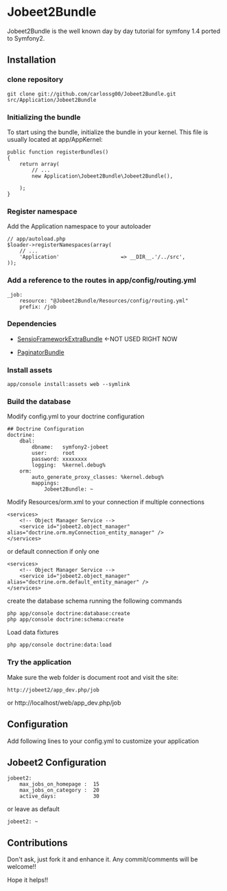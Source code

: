 # Jobeet2Bundle

Jobeet2Bundle is the well known day by day tutorial for symfony 1.4 ported to Symfony2.

## Installation

### clone repository

	git clone git://github.com/carlossg00/Jobeet2Bundle.git src/Application/Jobeet2Bundle

### Initializing the bundle
 To start using the bundle, initialize the bundle in your kernel. This file is usually located at app/AppKernel: 

  
 	public function registerBundles()
 	{
 		return array(
 			// ...
	 		new Application\Jobeet2Bundle\Jobeet2Bundle(),
 		
 		);
 	}

### Register namespace
 
 Add the Application namespace to your autoloader
 
 	// app/autoload.php
 	$loader->registerNamespaces(array(
    	// ...
    	'Application'					 => __DIR__.'/../src',    	
    ));
    
### Add a reference to the routes in app/config/routing.yml

    _job:
        resource: "@Jobeet2Bundle/Resources/config/routing.yml"
        prefix: /job
    

### Dependencies

 - [SensioFrameworkExtraBundle](http://github.com/sensio/FrameworkExtraBundle/)	<-NOT USED RIGHT NOW
 	
 - [PaginatorBundle](http://github.com/knplabs/PaginatorBundle/)

### Install assets

	app/console install:assets web --symlink


### Build the database
 
 Modify config.yml to your doctrine configuration
 
	## Doctrine Configuration
	doctrine:
   		dbal:
       		dbname:   symfony2-jobeet
       		user:     root
       		password: xxxxxxxx
       		logging:  %kernel.debug%
   		orm:
       		auto_generate_proxy_classes: %kernel.debug%
       		mappings:
           		Jobeet2Bundle: ~
           		
 Modify Resources/orm.xml to your connection
 if multiple connections
 
    <services>
        <!-- Object Manager Service -->
        <service id="jobeet2.object_manager" alias="doctrine.orm.myConnection_entity_manager" />
    </services>   
    
 or default connection if only one
    
    <services>
        <!-- Object Manager Service -->
        <service id="jobeet2.object_manager" alias="doctrine.orm.default_entity_manager" />
    </services>

 create the database schema running the following commands
	
	php app/console doctrine:database:create	
	php app/console doctrine:schema:create 

 Load data fixtures

	php app/console doctrine:data:load


### Try the application

Make sure the web folder is document root and visit the site:

	http://jobeet2/app_dev.php/job
 or
    http://localhost/web/app_dev.php/job

## Configuration

 Add following lines to your config.yml to customize your application

## Jobeet2 Configuration
    jobeet2:
        max_jobs_on_homepage :  15
        max_jobs_on_category :  20 
        active_days:            30
 
 or leave as default
 
    jobeet2: ~   

## Contributions

 Don't ask, just fork it and enhance it.
 Any commit/comments will be welcome!!

 Hope it helps!!

